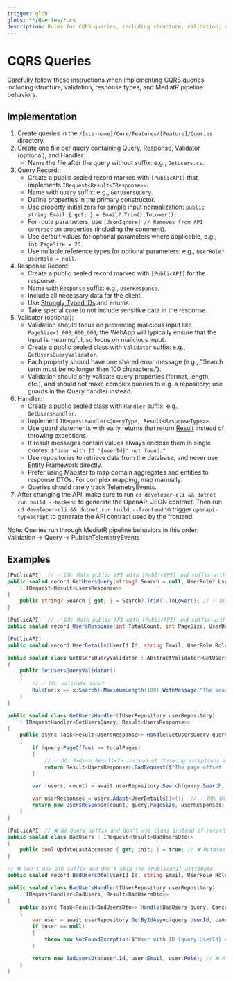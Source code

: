 ```yaml
---
trigger: glob
globs: **/Queries/*.cs
description: Rules for CQRS queries, including structure, validation, response types, and mapping
---
```


# CQRS Queries

Carefully follow these instructions when implementing CQRS queries, including structure, validation, response types, and MediatR pipeline behaviors.

## Implementation

1. Create queries in the `/[scs-name]/Core/Features/[Feature]/Queries` directory.
2. Create one file per query containing Query, Response, Validator (optional), and Handler:
   - Name the file after the query without suffix: e.g., `GetUsers.cs`.
3. Query Record:
   - Create a public sealed record marked with `[PublicAPI]` that implements `IRequest<Result<TResponse>>`.
   - Name with `Query` suffix: e.g., `GetUsersQuery`.
   - Define properties in the primary constructor.
   - Use property initializers for simple input normalization: `public string Email { get; } = Email?.Trim().ToLower();`.
   - For route parameters, use `[JsonIgnore] // Removes from API contract` on properties (including the comment).
   - Use default values for optional parameters where applicable, e.g., `int PageSize = 25`.
   - Use nullable reference types for optional parameters: e.g., `UserRole? UserRole = null`.
4. Response Record:
   - Create a public sealed record marked with `[PublicAPI]` for the response.
   - Name with `Response` suffix: e.g., `UserResponse`.
   - Include all necessary data for the client.
   - Use [Strongly Typed IDs](/.windsurf/rules/backend/strongly-typed-ids.md) and enums.
   - Take special care to not include sensitive data in the response.
5. Validator (optional):
   - Validation should focus on preventing malicious input like `PageSize=1_000_000_000`; the WebApp will typically ensure that the input is meaningful, so focus on malicious input.
   - Create a public sealed class with `Validator` suffix: e.g., `GetUsersQueryValidator`.
   - Each property should have one shared error message (e.g., "Search term must be no longer than 100 characters.").
   - Validation should only validate query properties (format, length, etc.), and should not make complex queries to e.g. a repository; use guards in the Query handler instead.
6. Handler:
   - Create a public sealed class with `Handler` suffix: e.g., `GetUsersHandler`.
   - Implement `IRequestHandler<QueryType, Result<ResponseType>>`.
   - Use guard statements with early returns that return [Result<T>](/application/shared-kernel/SharedKernel/Cqrs/Result.cs) instead of throwing exceptions.
   - If result messages contain values always enclose them in single quotes: `$"User with ID '{userId}' not found."`
   - Use repositories to retrieve data from the database, and never use Entity Framework directly.
   - Prefer using Mapster to map domain aggregates and entities to response DTOs. For complex mapping, map manually.
   - Queries should rarely track TelemetryEvents.
7. After changing the API, make sure to run `cd developer-cli && dotnet run build --backend` to generate the OpenAPI JSON contract. Then run `cd developer-cli && dotnet run build --frontend` to trigger `openapi-typescript` to generate the API contract used by the frontend.

Note: Queries run through MediatR pipeline behaviors in this order: Validation → Query → PublishTelemetryEvents

## Examples

```csharp
[PublicAPI]  // ✅ DO: Mark public API with [PublicAPI] and suffix with Query
public sealed record GetUsersQuery(string? Search = null, UserRole? UserRole = null, int PageOffset = 0, int PageSize = 25) 
    : IRequest<Result<UsersResponse>>
{
    public string? Search { get; } = Search?.Trim().ToLower(); // ✅ DO: Sanitize input
}

[PublicAPI]  // ✅ DO: Mark public API with [PublicAPI] and suffix with Response
public sealed record UsersResponse(int TotalCount, int PageSize, UserDetails[] Users);

[PublicAPI]
public sealed record UserDetails(UserId Id, string Email, UserRole Role);

public sealed class GetUsersQueryValidator : AbstractValidator<GetUsersQuery>
{
    public GetUsersQueryValidator()
    {
        // ✅ DO: Validate input
        RuleFor(x => x.Search).MaximumLength(100).WithMessage("The search term must be at most 100 characters.");
    }
}

public sealed class GetUsersHandler(IUserRepository userRepository)
    : IRequestHandler<GetUsersQuery, Result<UsersResponse>>
{
    public async Task<Result<UsersResponse>> Handle(GetUsersQuery query, CancellationToken cancellationToken)
    {
        if (query.PageOffset >= totalPages)
        {
            // ✅ DO: Return Result<T> instead of throwing exceptions and enclose values in single quotes
            return Result<UsersResponse>.BadRequest($"The page offset '{query.PageOffset}' is greater than the total number of pages.");
        }

        var (users, count) = await userRepository.Search(query.Search, query.UserRole, query.PageOffset, query.PageSize, cancellationToken);

        var userResponses = users.Adapt<UserDetails[]>();  // ✅ DO: Use Mapster for simple cases
        return new UsersResponse(count, query.PageSize, userResponses);
    }
}
```

```csharp
[PublicAPI] // ❌ No Query suffix and don't use class instead of record
public sealed class BadUsers : IRequest<Result<BadUsersDto>>
{
    public bool UpdateLastAccessed { get; init; } = true; // ❌ Mutates state
}

// ❌ Don't use DTO suffix and don't skip the [PublicAPI] attribute
public sealed record BadUsersDto(UserId Id, string Email, UserRole Role);

public sealed class BadUsersHandler(IUserRepository userRepository)
    : IRequestHandler<BadUsers, Result<BadUsersDto>>
{
    public async Task<Result<BadUsersDto>> Handle(BadUsers query, CancellationToken cancellationToken)
    {
        var user = await userRepository.GetByIdAsync(query.UserId, cancellationToken);
        if (user == null)
        {
            throw new NotFoundException($"User with ID {query.UserId} not found"); // ❌ Throws exception, wrong message format
        }

        return new BadUsersDto(user.Id, user.Email, user.Role); // ❌ Manual mapping when Mapster can be used
    }
}
```
